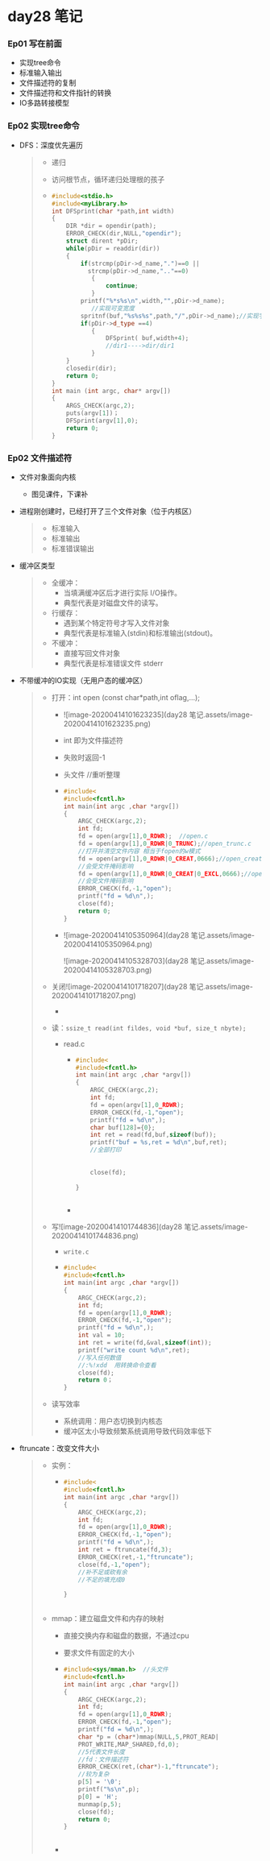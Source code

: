 # day28 笔记

### Ep01 写在前面

- 实现tree命令
- 标准输入输出
- 文件描述符的复制
- 文件描述符和文件指针的转换
- IO多路转接模型

### Ep02 实现tree命令

- DFS：深度优先遍历

  > - 递归
  >
  > - 访问根节点，循环递归处理根的孩子
  >
  > - ```c++
  >   #include<stdio.h>
  >   #include<myLibrary.h>
  >   int DFSprint(char *path,int width)
  >   {
  >       DIR *dir = opendir(path);
  >       ERROR_CHECK(dir,NULL,"opendir");
  >       struct dirent *pDir;
  >       while(pDir = readdir(dir))
  >       {
  >           if(strcmp(pDir->d_name,".")==0 ||
  >             strcmp(pDir->d_name,".."==0)
  >              {
  >                  continue;
  >              }
  >           printf("%*s%s\n",width,"",pDir->d_name);
  >              //实现可变宽度
  >           spritnf(buf,"%s%s%s",path,"/",pDir->d_name);//实现字符串凭借
  >           if(pDir->d_type ==4)
  >              {
  >                  DFSprint( buf,width+4);
  >                  //dir1---->dir/dir1
  >              }
  >       }
  >       closedir(dir);
  >       return 0;
  >   }
  >   int main (int argc, char* argv[])
  >   {
  >       ARGS_CHECK(argc,2);
  >       puts(argv[1])；
  >       DFSprint(argv[1],0);
  >       return 0; 			
  >   }
  >   ```

### Ep02 文件描述符

- 文件对象面向内核

  - 图见课件，下课补

- 进程刚创建时，已经打开了三个文件对象（位于内核区）

  > - 标准输入
  > - 标准输出
  > - 标准错误输出

- 缓冲区类型

  > - 全缓冲：
  >   - 当填满缓冲区后才进行实际 I/O操作。
  >   - 典型代表是对磁盘文件的读写。
  > - 行缓存：
  >   - 遇到某个特定符号才写入文件对象
  >   - 典型代表是标准输入(stdin)和标准输出(stdout)。
  > - 不缓冲：
  >   - 直接写回文件对象
  >   - 典型代表是标准错误文件 stderr

- 不带缓冲的IO实现（无用户态的缓冲区）

  > - 打开：int open (const char*path,int oflag,...);
  >
  >   - ![image-20200414101623235](day28 笔记.assets/image-20200414101623235.png)
  >
  >   - int 即为文件描述符
  >
  >   - 失败时返回-1
  >
  >   - 头文件 //重听整理 
  >
  >   - ```c
  >     #include<
  >     #include<fcntl.h>
  >     int main(int argc ,char *argv[])
  >     {
  >         ARGC_CHECK(argc,2);
  >         int fd;
  >         fd = open(argv[1],0_RDWR);  //open.c
  >         fd = open(argv[1],0_RDWR|0_TRUNC);//open_trunc.c
  >         //打开并清空文件内容 相当于fopen的w模式 
  >         fd = open(argv[1],0_RDWR|0_CREAT,0666);//open_creat.c
  >         //会受文件掩码影响
  >         fd = open(argv[1],0_RDWR|0_CREAT|0_EXCL,0666);//open_excl.c
  >         //会受文件掩码影响
  >         ERROR_CHECK(fd,-1,"open");
  >         printf("fd = %d\n",);
  >         close(fd);
  >         return 0;
  >     }
  >     ```
  >
  >   - ![image-20200414105350964](day28 笔记.assets/image-20200414105350964.png)
  >
  >     ![image-20200414105328703](day28 笔记.assets/image-20200414105328703.png)
  >
  > - 关闭![image-20200414101718207](day28 笔记.assets/image-20200414101718207.png)
  >
  >   - 
  >
  > - 读：``ssize_t read(int fildes, void *buf, size_t nbyte);``
  >
  >   - read.c
  >
  >     - ```c
  >       #include<
  >       #include<fcntl.h>
  >       int main(int argc ,char *argv[])
  >       {
  >           ARGC_CHECK(argc,2);
  >           int fd;
  >           fd = open(argv[1],0_RDWR);
  >           ERROR_CHECK(fd,-1,"open");
  >           printf("fd = %d\n",);
  >           char buf[128]={0};
  >           int ret = read(fd,buf,sizeof(buf));
  >           printf("buf = %s,ret = %d\n",buf,ret);
  >           //全部打印
  >           
  >           
  >           close(fd);
  >           
  >       }
  >           
  >       ```
  >
  >     - 
  >
  > - 写![image-20200414101744836](day28 笔记.assets/image-20200414101744836.png)
  >
  >   - `write.c`
  >
  >   - ```c
  >     #include<
  >     #include<fcntl.h>
  >     int main(int argc ,char *argv[])
  >     {
  >         ARGC_CHECK(argc,2);
  >         int fd;
  >         fd = open(argv[1],0_RDWR);
  >         ERROR_CHECK(fd,-1,"open");
  >         printf("fd = %d\n",);
  >     	int val = 10;
  >         int ret = write(fd,&val,sizeof(int));
  >         printf("write count %d\n",ret);
  >        	//写入任何数值
  >         //:%!xdd  用转换命令查看
  >         close(fd);
  >         return 0；
  >     }
  >     ```
  >
  > - 读写效率
  >
  >   - 系统调用：用户态切换到内核态
  >   - 缓冲区太小导致频繁系统调用导致代码效率低下

- ftruncate：改变文件大小

  > - 实例：
  >
  >   - ```c
  >     #include<
  >     #include<fcntl.h>
  >     int main(int argc ,char *argv[])
  >     {
  >         ARGC_CHECK(argc,2);
  >         int fd;
  >         fd = open(argv[1],0_RDWR);
  >         ERROR_CHECK(fd,-1,"open");
  >         printf("fd = %d\n",);
  >         int ret = ftruncate(fd,3);
  >         ERROR_CHECK(ret,-1,"ftruncate");
  >         close(fd,-1,"open");
  >         //补不足或砍有余
  >         //不足的填充成0
  >         
  >     }
  >         
  >     ```
  >
  > - mmap：建立磁盘文件和内存的映射
  >
  >   - 直接交换内存和磁盘的数据，不通过cpu
  >
  >   - 要求文件有固定的大小
  >
  >   - ```c
  >     #include<sys/mman.h>  //头文件
  >     #include<fcntl.h>
  >     int main(int argc ,char *argv[])
  >     {
  >         ARGC_CHECK(argc,2);
  >         int fd;
  >         fd = open(argv[1],0_RDWR);
  >         ERROR_CHECK(fd,-1,"open");
  >         printf("fd = %d\n",);
  >     	char *p = (char*)mmap(NULL,5,PROT_READ|
  >     	PROT_WRITE,MAP_SHARED,fd,0);
  >         //5代表文件长度
  >         //fd：文件描述符
  >         ERROR_CHECK(ret,(char*)-1,"ftruncate");
  >         //较为复杂
  >         p[5] = '\0';
  >         printf("%s\n",p);
  >         p[0] = 'H';
  >         munmap(p,5);
  >         close(fd);
  >         return 0;
  >     }
  >        
  >     ```
  >
  >   - 

